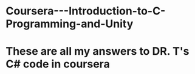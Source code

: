 # Coursera---Introduction-to-C-Programming-and-Unity
# These are all my answers to DR. T's C# code in coursera 
